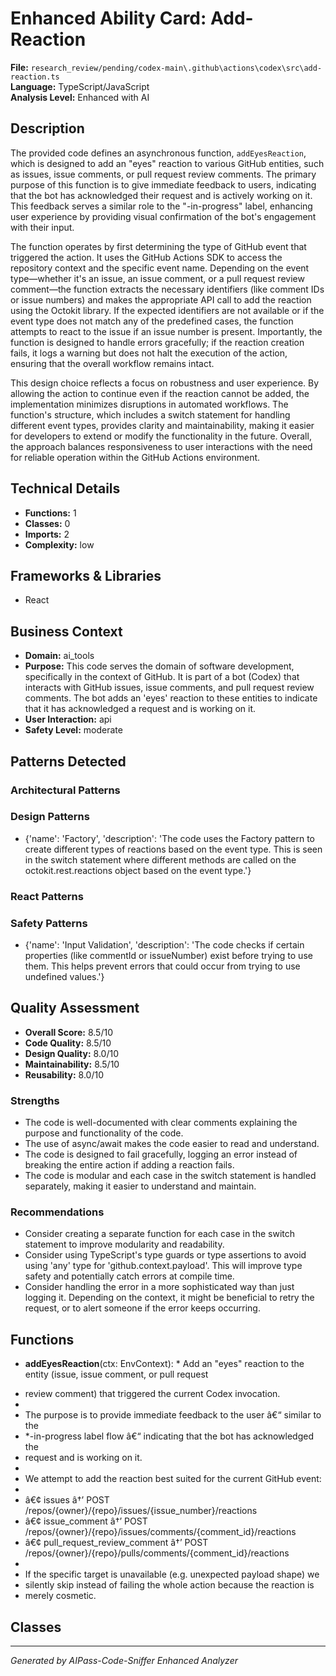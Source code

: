 # Enhanced Ability Card: Add-Reaction

**File:** `research_review/pending/codex-main\.github\actions\codex\src\add-reaction.ts`  
**Language:** TypeScript/JavaScript  
**Analysis Level:** Enhanced with AI

## Description

The provided code defines an asynchronous function, `addEyesReaction`, which is designed to add an "eyes" reaction to various GitHub entities, such as issues, issue comments, or pull request review comments. The primary purpose of this function is to give immediate feedback to users, indicating that the bot has acknowledged their request and is actively working on it. This feedback serves a similar role to the "-in-progress" label, enhancing user experience by providing visual confirmation of the bot's engagement with their input.

The function operates by first determining the type of GitHub event that triggered the action. It uses the GitHub Actions SDK to access the repository context and the specific event name. Depending on the event type—whether it's an issue, an issue comment, or a pull request review comment—the function extracts the necessary identifiers (like comment IDs or issue numbers) and makes the appropriate API call to add the reaction using the Octokit library. If the expected identifiers are not available or if the event type does not match any of the predefined cases, the function attempts to react to the issue if an issue number is present. Importantly, the function is designed to handle errors gracefully; if the reaction creation fails, it logs a warning but does not halt the execution of the action, ensuring that the overall workflow remains intact.

This design choice reflects a focus on robustness and user experience. By allowing the action to continue even if the reaction cannot be added, the implementation minimizes disruptions in automated workflows. The function's structure, which includes a switch statement for handling different event types, provides clarity and maintainability, making it easier for developers to extend or modify the functionality in the future. Overall, the approach balances responsiveness to user interactions with the need for reliable operation within the GitHub Actions environment.

## Technical Details

- **Functions:** 1
- **Classes:** 0
- **Imports:** 2
- **Complexity:** low


## Frameworks & Libraries

- React



## Business Context

- **Domain:** ai_tools
- **Purpose:** This code serves the domain of software development, specifically in the context of GitHub. It is part of a bot (Codex) that interacts with GitHub issues, issue comments, and pull request review comments. The bot adds an 'eyes' reaction to these entities to indicate that it has acknowledged a request and is working on it.
- **User Interaction:** api
- **Safety Level:** moderate



## Patterns Detected

### Architectural Patterns


### Design Patterns
- {'name': 'Factory', 'description': 'The code uses the Factory pattern to create different types of reactions based on the event type. This is seen in the switch statement where different methods are called on the octokit.rest.reactions object based on the event type.'}

### React Patterns


### Safety Patterns
- {'name': 'Input Validation', 'description': 'The code checks if certain properties (like commentId or issueNumber) exist before trying to use them. This helps prevent errors that could occur from trying to use undefined values.'}



## Quality Assessment

- **Overall Score:** 8.5/10
- **Code Quality:** 8.5/10
- **Design Quality:** 8.0/10
- **Maintainability:** 8.5/10
- **Reusability:** 8.0/10

### Strengths
- The code is well-documented with clear comments explaining the purpose and functionality of the code.
- The use of async/await makes the code easier to read and understand.
- The code is designed to fail gracefully, logging an error instead of breaking the entire action if adding a reaction fails.
- The code is modular and each case in the switch statement is handled separately, making it easier to understand and maintain.

### Recommendations
- Consider creating a separate function for each case in the switch statement to improve modularity and readability.
- Consider using TypeScript's type guards or type assertions to avoid using 'any' type for 'github.context.payload'. This will improve type safety and potentially catch errors at compile time.
- Consider handling the error in a more sophisticated way than just logging it. Depending on the context, it might be beneficial to retry the request, or to alert someone if the error keeps occurring.


## Functions

- **addEyesReaction**(ctx: EnvContext): * Add an "eyes" reaction to the entity (issue, issue comment, or pull request
 * review comment) that triggered the current Codex invocation.
 *
 * The purpose is to provide immediate feedback to the user â€“ similar to the
 * *-in-progress label flow â€“ indicating that the bot has acknowledged the
 * request and is working on it.
 *
 * We attempt to add the reaction best suited for the current GitHub event:
 *
 *   â€¢ issues              â†’ POST /repos/{owner}/{repo}/issues/{issue_number}/reactions
 *   â€¢ issue_comment       â†’ POST /repos/{owner}/{repo}/issues/comments/{comment_id}/reactions
 *   â€¢ pull_request_review_comment â†’ POST /repos/{owner}/{repo}/pulls/comments/{comment_id}/reactions
 *
 * If the specific target is unavailable (e.g. unexpected payload shape) we
 * silently skip instead of failing the whole action because the reaction is
 * merely cosmetic.

## Classes



---
*Generated by AIPass-Code-Sniffer Enhanced Analyzer*
